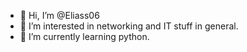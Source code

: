 - 👋 Hi, I’m @Eliass06
- 👀 I’m interested in networking and IT stuff in general.
- 🌱 I’m currently learning python.

<!---
Eliass06/Eliass06 is a ✨ special ✨ repository because its `README.md` (this file) appears on your GitHub profile.
You can click the Preview link to take a look at your changes.
--->
